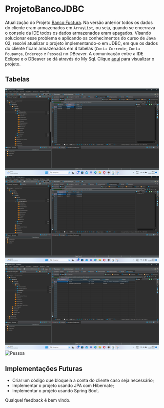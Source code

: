 # ProjetoBancoJDBC
Atualização  do Projeto [Banco Fuctura](https://github.com/Edivaldo16/BancoFuctura/tree/main). Na versão anterior todos os dados do cliente eram armazenados em `ArrayList`, ou seja, quando se encerrava o console da IDE todos os dados armazenados eram apagados. Visando solucionar esse problema e aplicando os conhecimentos do curso de Java 02, resolvi atualizar o projeto implementando-o em JDBC, em que os dados do cliente ficam armazenados em 4 tabelas (`Conta Corrente`, `Conta Poupança`, `Endereço` e `Pessoa`) no DBeaver. A comunicação entre a IDE Eclipse e o DBeaver se dá através do My Sql. Clique [aqui]() para visualizar o projeto.

## Tabelas
![Conta Corrente](https://github.com/Edivaldo16/ProjetoBancoJDBC/blob/main/Projeto/Fotos/contacorrente.png)
![Conta Poupança](https://github.com/Edivaldo16/ProjetoBancoJDBC/blob/main/Projeto/Fotos/contapoupanca.png)
![Endereço](https://github.com/Edivaldo16/ProjetoBancoJDBC/blob/main/Projeto/Fotos/endereco.png)
![Pessoa]((https://github.com/Edivaldo16/ProjetoBancoJDBC/blob/main/Projeto/Fotos/Pessoa.png))

## Implementações Futuras

* Criar um código que bloqueia a conta do cliente caso seja necessário;
* Implementar o projeto usando JPA com Hibernate;
* Implementar o projeto usando Spring Boot.

Qualquel feedback é bem vindo. 
